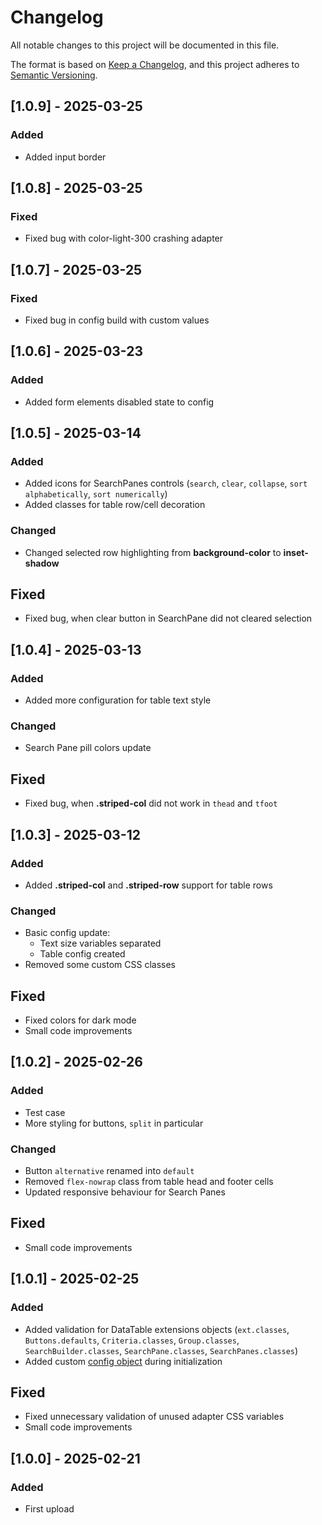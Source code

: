 # Changelog

All notable changes to this project will be documented in this file.

The format is based on [Keep a Changelog](https://keepachangelog.com/en/1.1.0/),
and this project adheres to [Semantic Versioning](https://semver.org/spec/v2.0.0.html).

## [1.0.9] - 2025-03-25

### Added

- Added input border

## [1.0.8] - 2025-03-25

### Fixed

- Fixed bug with color-light-300 crashing adapter

## [1.0.7] - 2025-03-25

### Fixed

- Fixed bug in config build with custom values 

## [1.0.6] - 2025-03-23

### Added

- Added form elements disabled state to config

## [1.0.5] - 2025-03-14

### Added

- Added icons for SearchPanes controls (`search`, `clear`, `collapse`, `sort alphabetically`, `sort numerically`)
- Added classes for table row/cell decoration

### Changed

- Changed selected row highlighting from **background-color** to **inset-shadow**

## Fixed

- Fixed bug, when clear button in SearchPane did not cleared selection

## [1.0.4] - 2025-03-13

### Added

- Added more configuration for table text style

### Changed

- Search Pane pill colors update

## Fixed

- Fixed bug, when **.striped-col** did not work in `thead` and `tfoot`

## [1.0.3] - 2025-03-12

### Added

- Added **.striped-col** and **.striped-row** support for table rows

### Changed

- Basic config update: 
    - Text size variables separated
    - Table config created
- Removed some custom CSS classes

## Fixed

- Fixed colors for dark mode
- Small code improvements

## [1.0.2] - 2025-02-26

### Added

- Test case
- More styling for buttons, `split` in particular

### Changed

- Button `alternative` renamed into `default`
- Removed `flex-nowrap` class from table head and footer cells
- Updated responsive behaviour for Search Panes

## Fixed

- Small code improvements

## [1.0.1] - 2025-02-25

### Added

- Added validation for DataTable extensions objects (`ext.classes`, `Buttons.defaults`, `Criteria.classes`, `Group.classes`, `SearchBuilder.classes`, `SearchPane.classes`, `SearchPanes.classes`)
- Added custom [config object][#config] during initialization

## Fixed

- Fixed unnecessary validation of unused adapter CSS variables
- Small code improvements

## [1.0.0] - 2025-02-21

### Added

- First upload

[#config]: ./structure/config.json